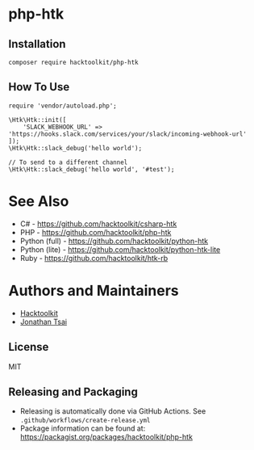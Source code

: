 # php-htk

## Installation

```
composer require hacktoolkit/php-htk
```

## How To Use

```
require 'vendor/autoload.php';

\Htk\Htk::init([
    'SLACK_WEBHOOK_URL' => 'https://hooks.slack.com/services/your/slack/incoming-webhook-url'
]);
\Htk\Htk::slack_debug('hello world');

// To send to a different channel
\Htk\Htk::slack_debug('hello world', '#test');
```

# See Also

- C# - https://github.com/hacktoolkit/csharp-htk
- PHP - https://github.com/hacktoolkit/php-htk
- Python (full) - https://github.com/hacktoolkit/python-htk
- Python (lite) - https://github.com/hacktoolkit/python-htk-lite
- Ruby - https://github.com/hacktoolkit/htk-rb

# Authors and Maintainers

- [Hacktoolkit](https://github.com/hacktoolkit)
- [Jonathan Tsai](https://github.com/jontsai)

## License

MIT

## Releasing and Packaging

- Releasing is automatically done via GitHub Actions. See `.github/workflows/create-release.yml`
- Package information can be found at: https://packagist.org/packages/hacktoolkit/php-htk
